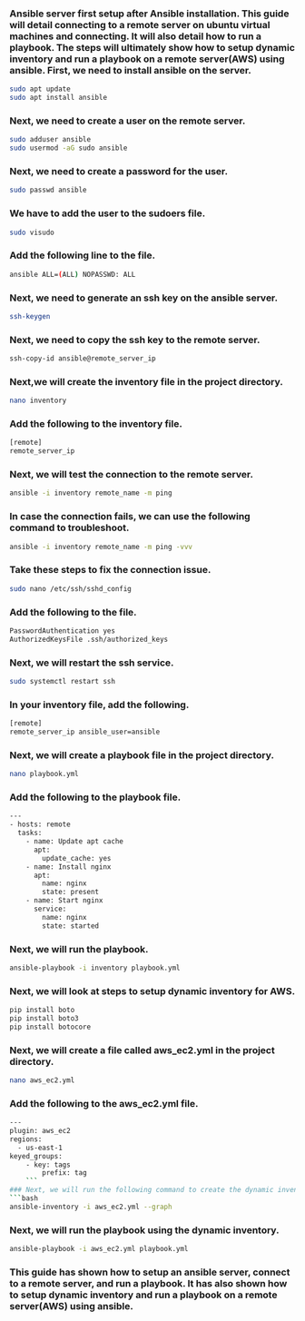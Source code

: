 ### Ansible server first setup after Ansible installation. This guide will detail connecting to a remote server on ubuntu virtual machines and connecting. It will also detail how to run a playbook. The steps will ultimately show how to setup dynamic inventory and run a playbook on a remote server(AWS) using ansible. First, we need to install ansible on the server. 
```bash 
sudo apt update
sudo apt install ansible
```
### Next, we need to create a user on the remote server. 
```bash
sudo adduser ansible
sudo usermod -aG sudo ansible
```
### Next, we need to create a password for the user. 
```bash
sudo passwd ansible
```
### We have to add the user to the sudoers file. 
```bash
sudo visudo
```
### Add the following line to the file. 
```bash
ansible ALL=(ALL) NOPASSWD: ALL
```
### Next, we need to generate an ssh key on the ansible server. 
```bash
ssh-keygen
```
### Next, we need to copy the ssh key to the remote server. 
```bash
ssh-copy-id ansible@remote_server_ip
```
### Next,we will create the inventory file in the project directory. 
```bash
nano inventory
```
### Add the following to the inventory file. 
```bash
[remote]
remote_server_ip
```
### Next, we will test the connection to the remote server. 
```bash
ansible -i inventory remote_name -m ping
```
### In case the connection fails, we can use the following command to troubleshoot. 
```bash
ansible -i inventory remote_name -m ping -vvv
```
### Take these steps to fix the connection issue. 
```bash
sudo nano /etc/ssh/sshd_config
```
### Add the following to the file. 
```bash
PasswordAuthentication yes
AuthorizedKeysFile .ssh/authorized_keys
```
### Next, we will restart the ssh service. 
```bash
sudo systemctl restart ssh
```
### In your inventory file, add the following. 
```bash
[remote]
remote_server_ip ansible_user=ansible
```

### Next, we will create a playbook file in the project directory. 
```bash
nano playbook.yml
```
### Add the following to the playbook file. 
```bash
---
- hosts: remote
  tasks:
    - name: Update apt cache
      apt:
        update_cache: yes
    - name: Install nginx
      apt:
        name: nginx
        state: present
    - name: Start nginx
      service:
        name: nginx
        state: started
```
### Next, we will run the playbook. 
```bash
ansible-playbook -i inventory playbook.yml
```
### Next, we will look at steps to setup dynamic inventory for AWS. 
```bash
pip install boto
pip install boto3
pip install botocore
```
### Next, we will create a file called aws_ec2.yml in the project directory. 
```bash
nano aws_ec2.yml
```
### Add the following to the aws_ec2.yml file. 
```bash
---
plugin: aws_ec2
regions:
  - us-east-1
keyed_groups:
    - key: tags
        prefix: tag
    ``` 
### Next, we will run the following command to create the dynamic inventory.
```bash
ansible-inventory -i aws_ec2.yml --graph
```
### Next, we will run the playbook using the dynamic inventory. 
```bash
ansible-playbook -i aws_ec2.yml playbook.yml
```
### This guide has shown how to setup an ansible server, connect to a remote server, and run a playbook. It has also shown how to setup dynamic inventory and run a playbook on a remote server(AWS) using ansible. 
```

